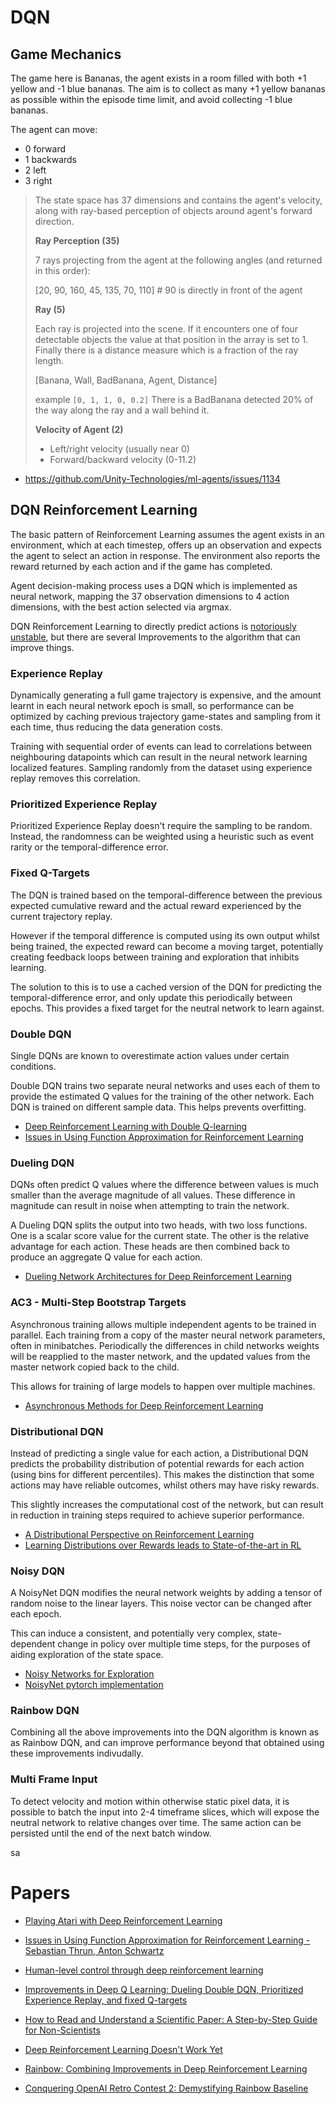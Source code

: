 # DQN

## Game Mechanics

The game here is Bananas, the agent exists in a room filled with both +1 yellow and -1 blue bananas. The aim is to collect as many +1 yellow bananas as possible within the episode time limit, and avoid collecting -1 blue bananas.

The agent can move: 
- 0 forward 
- 1 backwards
- 2 left 
- 3 right


> The state space has 37 dimensions and contains the agent's velocity, along with ray-based perception of objects around agent's forward direction.
> 
> **Ray Perception (35)**
> 
> 7 rays projecting from the agent at the following angles (and returned in this order):
>
> [20, 90, 160, 45, 135, 70, 110] # 90 is directly in front of the agent
> 
> **Ray (5)**
>
> Each ray is projected into the scene. If it encounters one of four detectable objects the value at that position in the array is set to 1. Finally there is a distance measure which is a fraction of the ray length.
> 
> [Banana, Wall, BadBanana, Agent, Distance]
> 
> example `[0, 1, 1, 0, 0.2]` There is a BadBanana detected 20% of the way along the ray and a wall behind it.
> 
> **Velocity of Agent (2)**
> 
> - Left/right velocity (usually near 0)
> - Forward/backward velocity (0-11.2)

- https://github.com/Unity-Technologies/ml-agents/issues/1134


## DQN Reinforcement Learning

The basic pattern of Reinforcement Learning assumes the agent exists in an environment, which at each timestep, 
offers up an observation and expects the agent to select an action in response. The environment also reports the
reward returned by each action and if the game has completed.

Agent decision-making process uses a DQN which is implemented as neural network, mapping the 37 observation dimensions
to 4 action dimensions, with the best action selected via argmax. 

DQN Reinforcement Learning to directly predict actions is [notoriously unstable](http://citeseerx.ist.psu.edu/viewdoc/download?doi=10.1.1.73.3097&rep=rep1&type=pdf), but there are several Improvements to the algorithm that can improve things.



### Experience Replay

Dynamically generating a full game trajectory is expensive, and the amount learnt in each neural network epoch is small,
so performance can be optimized by caching previous trajectory game-states and sampling from it each time, thus reducing
the data generation costs.

Training with sequential order of events can lead to correlations between neighbouring datapoints which can result in
the neural network learning localized features. Sampling randomly from the dataset using experience replay removes this
correlation.


### Prioritized Experience Replay

Prioritized Experience Replay doesn't require the sampling to be random. Instead, the randomness can be weighted using
a heuristic such as event rarity or the temporal-difference error.


### Fixed Q-Targets

The DQN is trained based on the temporal-difference between the previous expected cumulative reward and
the actual reward experienced by the current trajectory replay.

However if the temporal difference is computed using its own output whilst being trained, the expected reward
can become a moving target, potentially creating feedback loops between training and exploration
that inhibits learning.

The solution to this is to use a cached version of the DQN for predicting the temporal-difference error, and
only update this periodically between epochs. This provides a fixed target for the neutral network to learn against.


### Double DQN

Single DQNs are known to overestimate action values under certain conditions. 

Double DQN trains two separate neural networks and uses each of them to provide the estimated Q values for the training
of the other network. Each DQN is trained on different sample data. This helps prevents overfitting.

- [Deep Reinforcement Learning with Double Q-learning](https://arxiv.org/abs/1509.06461)
- [Issues in Using Function Approximation for Reinforcement Learning](https://www.ri.cmu.edu/pub_files/pub1/thrun_sebastian_1993_1/thrun_sebastian_1993_1.pdf)

### Dueling DQN

DQNs often predict Q values where the difference between values is much smaller than the average magnitude of all values.
These difference in magnitude can result in noise when attempting to train the network.

A Dueling DQN splits the output into two heads, with two loss functions. 
One is a scalar score value for the current state. The other is the relative advantage for each action. 
These heads are then combined back to produce an aggregate Q value for each action. 

- [Dueling Network Architectures for Deep Reinforcement Learning](https://arxiv.org/abs/1511.06581)

### AC3 - Multi-Step Bootstrap Targets

Asynchronous training allows multiple independent agents to be trained in parallel. Each training from a copy of the 
master neural network parameters, often in minibatches. Periodically the differences in child networks weights will 
be reapplied to the master network, and the updated values from the master network copied back to the child.

This allows for training of large models to happen over multiple machines.

- [Asynchronous Methods for Deep Reinforcement Learning](https://arxiv.org/abs/1602.01783)


### Distributional DQN

Instead of predicting a single value for each action, a Distributional DQN predicts the probability distribution of
potential rewards for each action (using bins for different percentiles). This makes the distinction that some 
actions may have reliable outcomes, whilst others may have risky rewards. 

This slightly increases the computational cost of the network, but can result in reduction in training steps required
to achieve superior performance.

- [A Distributional Perspective on Reinforcement Learning](https://arxiv.org/abs/1707.06887)
- [Learning Distributions over Rewards leads to State-of-the-art in RL](https://towardsdatascience.com/learning-distributions-over-rewards-leads-to-state-of-the-art-in-rl-5afbf70672e)


### Noisy DQN

A NoisyNet DQN modifies the neural network weights by adding a tensor of random noise to the linear layers. 
This noise vector can be changed after each epoch.

This can induce a consistent, and potentially very complex, state-dependent change in policy over multiple time steps, 
for the purposes of aiding exploration of the state space.

- [Noisy Networks for Exploration](https://arxiv.org/abs/1706.10295)
- [NoisyNet pytorch implementation](https://github.com/Kaixhin/NoisyNet-A3C/blob/master/model.py)


### Rainbow DQN

Combining all the above improvements into the DQN algorithm is known as as Rainbow DQN, and can improve performance
beyond that obtained using these improvements indivudally.


### Multi Frame Input

To detect velocity and motion within otherwise static pixel data, it is possible to batch the input into
2-4 timeframe slices, which will expose the neutral network to relative changes over time. The same action
can be persisted until the end of the next batch window.

sa


# Papers

- [Playing Atari with Deep Reinforcement Learning](https://www.cs.toronto.edu/~vmnih/docs/dqn.pdf)

- [Issues in Using Function Approximation for Reinforcement Learning - Sebastian Thrun, Anton Schwartz](http://citeseerx.ist.psu.edu/viewdoc/download?doi=10.1.1.73.3097&rep=rep1&type=pdf)

- [Human-level control through deep reinforcement
  learning](https://storage.googleapis.com/deepmind-media/dqn/DQNNaturePaper.pdf)

- [Improvements in Deep Q Learning: Dueling Double DQN, Prioritized Experience Replay, and fixed Q-targets](https://medium.com/free-code-camp/improvements-in-deep-q-learning-dueling-double-dqn-prioritized-experience-replay-and-fixed-58b130cc5682)

- [How to Read and Understand a Scientific Paper: A Step-by-Step Guide for Non-Scientists](https://www.huffpost.com/entry/how-to-read-and-understand-a-scientific-paper_b_5501628)

- [Deep Reinforcement Learning Doesn't Work Yet](https://www.alexirpan.com/2018/02/14/rl-hard.html)

- [Rainbow: Combining Improvements in Deep Reinforcement Learning](https://arxiv.org/abs/1710.02298)

- [Conquering OpenAI Retro Contest 2: Demystifying Rainbow Baseline](https://medium.com/intelligentunit/conquering-openai-retro-contest-2-demystifying-rainbow-baseline-9d8dd258e74b)
